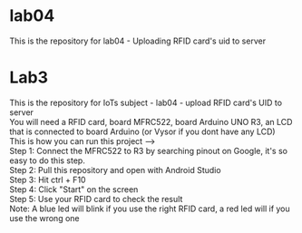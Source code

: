 # lab04
This is the repository for lab04 - Uploading  RFID card's uid to server
# Lab3
This is the repository for IoTs subject - lab04 - upload RFID card's UID to server <br>
You will need a RFID card, board MFRC522, board Arduino UNO R3, an LCD that is connected to board Arduino (or Vysor if you dont have any LCD) <br>
This is how you can run this project --> <br>
Step 1: Connect the MFRC522 to R3 by searching pinout on Google, it's so easy to do this step.<br>
Step 2: Pull this repository and open with Android Studio<br>
Step 3: Hit ctrl + F10<br>
Step 4: Click "Start" on the screen<br>
Step 5: Use your RFID card to check the result<br>
Note: A blue led will blink if you use the right RFID card, a red led will if you use the wrong one<br>
